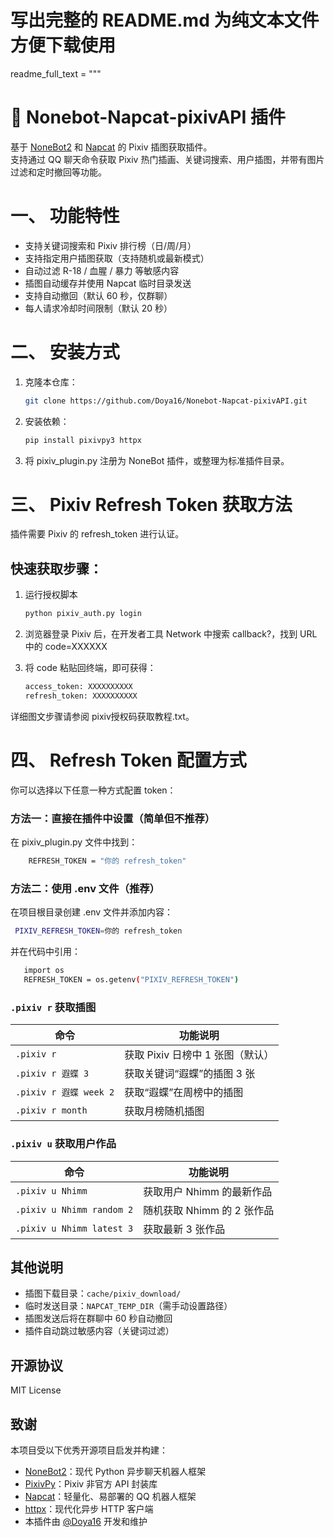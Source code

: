 # 写出完整的 README.md 为纯文本文件方便下载使用

readme_full_text = """
# 🎨 Nonebot-Napcat-pixivAPI 插件

基于 [NoneBot2](https://v2.nonebot.dev/) 和 [Napcat]([https://github.com/kaedejun/Napcat](https://github.com/NapNeko/NapCatQQ)) 的 Pixiv 插图获取插件。  
支持通过 QQ 聊天命令获取 Pixiv 热门插画、关键词搜索、用户插图，并带有图片过滤和定时撤回等功能。

# 一、 功能特性

- 支持关键词搜索和 Pixiv 排行榜（日/周/月）
- 支持指定用户插图获取（支持随机或最新模式）
- 自动过滤 R-18 / 血腥 / 暴力 等敏感内容
- 插图自动缓存并使用 Napcat 临时目录发送
- 支持自动撤回（默认 60 秒，仅群聊）
- 每人请求冷却时间限制（默认 20 秒）

# 二、 安装方式

1. 克隆本仓库：

   ```bash
   git clone https://github.com/Doya16/Nonebot-Napcat-pixivAPI.git

2. 安装依赖：

   ```bash
   pip install pixivpy3 httpx

3. 将 pixiv_plugin.py 注册为 NoneBot 插件，或整理为标准插件目录。

# 三、 Pixiv Refresh Token 获取方法

插件需要 Pixiv 的 refresh_token 进行认证。
## 快速获取步骤：
  1. 运行授权脚本

      ```bash
      python pixiv_auth.py login
      
  2. 浏览器登录 Pixiv 后，在开发者工具 Network 中搜索 callback?，找到 URL 中的 code=XXXXXX
  3. 将 code 粘贴回终端，即可获得：

     ```bash
     access_token: XXXXXXXXXX
     refresh_token: XXXXXXXXXX
  详细图文步骤请参阅 pixiv授权码获取教程.txt。

# 四、 Refresh Token 配置方式
  你可以选择以下任意一种方式配置 token：

  ### 方法一：直接在插件中设置（简单但不推荐）
  在 pixiv_plugin.py 文件中找到：
   ```bash
       REFRESH_TOKEN = "你的 refresh_token"
   ```

### 方法二：使用 .env 文件（推荐）
  在项目根目录创建 .env 文件并添加内容：
  
   ```bash
    PIXIV_REFRESH_TOKEN=你的 refresh_token
   ```
并在代码中引用：  
   ```bash
      import os
      REFRESH_TOKEN = os.getenv("PIXIV_REFRESH_TOKEN")
   ```

  ### `.pixiv r` 获取插图

| 命令 | 功能说明 |
|------|----------|
| `.pixiv r` | 获取 Pixiv 日榜中 1 张图（默认） |
| `.pixiv r 遐蝶 3` | 获取关键词“遐蝶”的插图 3 张 |
| `.pixiv r 遐蝶 week 2` | 获取“遐蝶”在周榜中的插图 |
| `.pixiv r month` | 获取月榜随机插图 |

### `.pixiv u` 获取用户作品

| 命令 | 功能说明 |
|------|----------|
| `.pixiv u Nhimm` | 获取用户 Nhimm 的最新作品 |
| `.pixiv u Nhimm random 2` | 随机获取 Nhimm 的 2 张作品 |
| `.pixiv u Nhimm latest 3` | 获取最新 3 张作品 |

## 其他说明

- 插图下载目录：`cache/pixiv_download/`
- 临时发送目录：`NAPCAT_TEMP_DIR`（需手动设置路径）
- 插图发送后将在群聊中 60 秒自动撤回
- 插件自动跳过敏感内容（关键词过滤）

## 开源协议

MIT License


## 致谢

本项目受以下优秀开源项目启发并构建：

- [NoneBot2](https://github.com/nonebot/nonebot2)：现代 Python 异步聊天机器人框架
- [PixivPy](https://github.com/upbit/pixivpy)：Pixiv 非官方 API 封装库
- [Napcat]([https://github.com/kaedejun/Napcat](https://github.com/NapNeko/NapCatQQ))：轻量化、易部署的 QQ 机器人框架
- [httpx](https://www.python-httpx.org/)：现代化异步 HTTP 客户端
- 本插件由 [@Doya16](https://github.com/Doya16) 开发和维护

